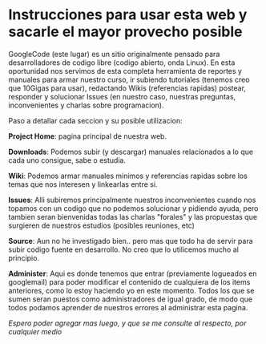 # Instrucciones para usar esta web y sacarle el mayor provecho posible #

GoogleCode (este lugar) es un sitio originalmente pensado para desarrolladores de codigo libre (codigo abierto, onda Linux). En esta oportunidad nos servimos de esta completa herramienta de reportes y manuales para armar nuestro curso, ir subiendo tutoriales (tenemos creo que 10Gigas para usar), redactando Wikis (referencias rapidas) postear, responder y solucionar Issues (en nuestro caso, nuestras preguntas, inconvenientes y charlas sobre programacion).

Paso a detallar cada seccion y su posible utilizacion:

**Project Home**: pagina principal de nuestra web.

**Downloads**: Podemos subir (y descargar) manuales relacionados a lo que cada uno consigue, sabe o estudia.

**Wiki**: Podemos armar manuales minimos y referencias rapidas sobre los temas que nos interesen y linkearlas entre si.

**Issues**: Alli subiremos principalmente nuestros inconvenientes cuando nos topamos con un codigo que no podemos solucionar y pidiendo ayuda, pero tambien seran bienvenidas todas las charlas "forales" y las propuestas que surgieren de nuestros estudios (posibles reuniones, etc)

**Source**: Aun no he investigado bien.. pero mas que todo ha de servir para subir codigo fuente en desarrollo. No creo que lo utilicemos mucho al principio.

**Administer**: Aqui es donde tenemos que entrar (previamente logueados en googlemail) para poder modificar el contenido de cualquiera de los items anteriores, como lo estoy haciendo yo en este momento. Todos los que se sumen seran puestos como administradores de igual grado, de modo que todos podamos aprender de nuestros errores al administrar esta pagina.



_Espero poder agregar mas luego, y que se me consulte al respecto, por cualquier medio_